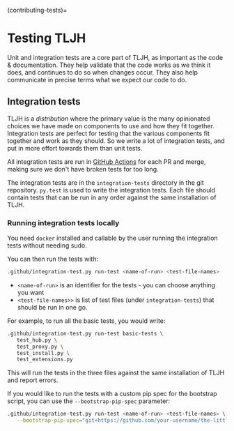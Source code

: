 (contributing-tests)=

# Testing TLJH

Unit and integration tests are a core part of TLJH, as important as
the code & documentation. They help validate that the code works as
we think it does, and continues to do so when changes occur. They
also help communicate in precise terms what we expect our code
to do.

## Integration tests

TLJH is a _distribution_ where the primary value is the many
opinionated choices we have made on components to use and how
they fit together. Integration tests are perfect for testing
that the various components fit together and work as they should.
So we write a lot of integration tests, and put in more effort
towards them than unit tests.

All integration tests are run in [GitHub Actions](https://github.com/jupyterhub/the-littlest-jupyterhub/actions)
for each PR and merge, making sure we don't have broken tests
for too long.

The integration tests are in the `integration-tests` directory
in the git repository. `py.test` is used to write the integration
tests. Each file should contain tests that can be run in any order
against the same installation of TLJH.

### Running integration tests locally

You need `docker` installed and callable by the user running
the integration tests without needing sudo.

You can then run the tests with:

```bash
.github/integration-test.py run-test <name-of-run> <test-file-names>
```

- `<name-of-run>` is an identifier for the tests - you can choose anything you want
- `<test-file-names>>` is list of test files (under `integration-tests`) that should be run in one go.

For example, to run all the basic tests, you would write:

```bash
.github/integration-test.py run-test basic-tests \
   test_hub.py \
   test_proxy.py \
   test_install.py \
   test_extensions.py
```

This will run the tests in the three files against the same installation
of TLJH and report errors.

If you would like to run the tests with a custom pip spec for the bootstrap script, you can use the `--bootstrap-pip-spec`
parameter:

```bash
.github/integration-test.py run-test <name-of-run> <test-file-names> \
   --bootstrap-pip-spec="git+https://github.com/your-username/the-littlest-jupyterhub.git@branch-name"
```
